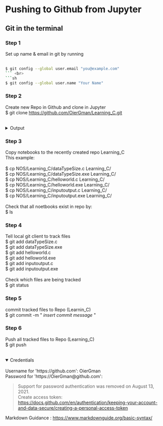 # Pushing to Github from Jupyter

## Git in the terminal

### Step 1

Set up name & email in git by running <br>
<br>
```sh
$ git config --global user.email "you@example.com" 
``` <br>
```sh
$ git config --global user.name "Your Name"
```

### Step 2

Create new Repo in Github and clone in Jupyter <br>
$ git clone https://github.com/OierGman/Learning_C.git <br>
<br>
<details>
<summary>Output</summary>
<br>
Cloning into 'Learning_C'... <br>
warning: You appear to have cloned an empty repository.
</details>

### Step 3

Copy notebooks to the recently created repo Learning_C <br>
This example: <br>
<br>
$ cp NOS/Learning_C/dataTypeSize.c Learning_C/ <br>
$ cp NOS/Learning_C/dataTypeSize.exe Learning_C/ <br>
$ cp NOS/Learning_C/helloworld.c Learning_C/ <br>
$ cp NOS/Learning_C/helloworld.exe Learning_C/ <br>
$ cp NOS/Learning_C/inputoutput.c Learning_C/ <br>
$ cp NOS/Learning_C/inputoutput.exe Learning_C/ <br>
<br>
Check that all noetbooks exist in repo by: <br>
$ ls <br>

### Step 4

Tell local git client to track files <br>
$ git add dataTypeSize.c <br>
$ git add dataTypeSize.exe <br>
$ git add helloworld.c <br>
$ git add helloworld.exe <br>
$ git add inputoutput.c <br>
$ git add inputoutput.exe <br>
<br>
Check which files are being tracked <br>
$ git status <br>

### Step 5

commit tracked files to Repo (Learnin_C) <br>
$ git commit -m " *insert commit message* " <br>

### Step 6

Push all tracked files to Repo (Learning_C) <br>
$ git push <br>
<br>
<details open>
<summary>Credentials</summary>
<br>
Username for 'https://github.com': OierGman <br>
Password for 'https://OierGman@github.com': <br>
</details>

> Support for password authentication was removed on August 13, 2021. <br>
> Create access token: https://docs.github.com/en/authentication/keeping-your-account-and-data-secure/creating-a-personal-access-token

Markdown Guidance : https://www.markdownguide.org/basic-syntax/
